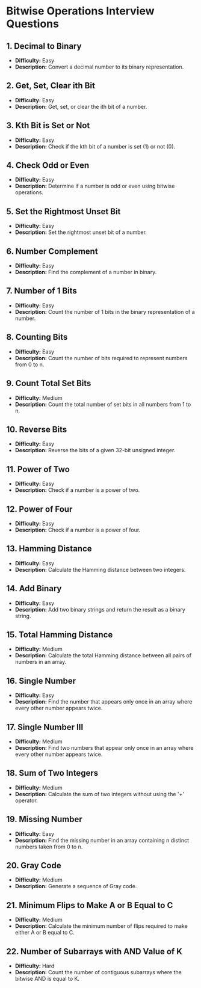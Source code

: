 # Bitwise Operations Interview Questions

## 1. Decimal to Binary
- **Difficulty:** Easy  
- **Description:** Convert a decimal number to its binary representation.

## 2. Get, Set, Clear ith Bit
- **Difficulty:** Easy  
- **Description:** Get, set, or clear the ith bit of a number.

## 3. Kth Bit is Set or Not
- **Difficulty:** Easy  
- **Description:** Check if the kth bit of a number is set (1) or not (0).

## 4. Check Odd or Even
- **Difficulty:** Easy  
- **Description:** Determine if a number is odd or even using bitwise operations.

## 5. Set the Rightmost Unset Bit
- **Difficulty:** Easy  
- **Description:** Set the rightmost unset bit of a number.

## 6. Number Complement
- **Difficulty:** Easy  
- **Description:** Find the complement of a number in binary.

## 7. Number of 1 Bits
- **Difficulty:** Easy  
- **Description:** Count the number of 1 bits in the binary representation of a number.

## 8. Counting Bits
- **Difficulty:** Easy  
- **Description:** Count the number of bits required to represent numbers from 0 to n.

## 9. Count Total Set Bits
- **Difficulty:** Medium  
- **Description:** Count the total number of set bits in all numbers from 1 to n.

## 10. Reverse Bits
- **Difficulty:** Easy  
- **Description:** Reverse the bits of a given 32-bit unsigned integer.

## 11. Power of Two
- **Difficulty:** Easy  
- **Description:** Check if a number is a power of two.

## 12. Power of Four
- **Difficulty:** Easy  
- **Description:** Check if a number is a power of four.

## 13. Hamming Distance
- **Difficulty:** Easy  
- **Description:** Calculate the Hamming distance between two integers.

## 14. Add Binary
- **Difficulty:** Easy  
- **Description:** Add two binary strings and return the result as a binary string.

## 15. Total Hamming Distance
- **Difficulty:** Medium  
- **Description:** Calculate the total Hamming distance between all pairs of numbers in an array.

## 16. Single Number
- **Difficulty:** Easy  
- **Description:** Find the number that appears only once in an array where every other number appears twice.

## 17. Single Number III
- **Difficulty:** Medium  
- **Description:** Find two numbers that appear only once in an array where every other number appears twice.

## 18. Sum of Two Integers
- **Difficulty:** Medium  
- **Description:** Calculate the sum of two integers without using the '+' operator.

## 19. Missing Number
- **Difficulty:** Easy  
- **Description:** Find the missing number in an array containing n distinct numbers taken from 0 to n.

## 20. Gray Code
- **Difficulty:** Medium  
- **Description:** Generate a sequence of Gray code.

## 21. Minimum Flips to Make A or B Equal to C
- **Difficulty:** Medium  
- **Description:** Calculate the minimum number of flips required to make either A or B equal to C.

## 22. Number of Subarrays with AND Value of K
- **Difficulty:** Hard  
- **Description:** Count the number of contiguous subarrays where the bitwise AND is equal to K.
